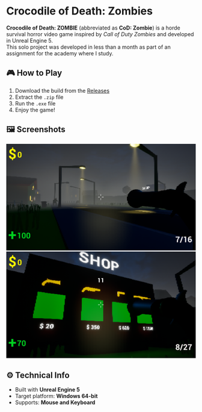 # Crocodile of Death: Zombies

**Crocodile of Death: ZOMBIE** (abbreviated as **CoD: Zombie**) is a horde survival horror video game inspired by *Call of Duty Zombies* and developed in Unreal Engine 5.  
This solo project was developed in less than a month as part of an assignment for the academy where I study.

## 🎮 How to Play
1. Download the build from the [Releases](https://github.com/Erym03/Crocodile-of-Death--Zombies/releases/tag/Release)
2. Extract the `.zip` file
3. Run the `.exe` file
4. Enjoy the game!

## 🖼️ Screenshots
![Gameplay](screenshot/Screenshot%202025-05-10%20130635.png)  
![Gameplay](screenshot/Screenshot%202025-05-10%20130708.png)

## ⚙️ Technical Info
- Built with **Unreal Engine 5**
- Target platform: **Windows 64-bit**
- Supports: **Mouse and Keyboard**
